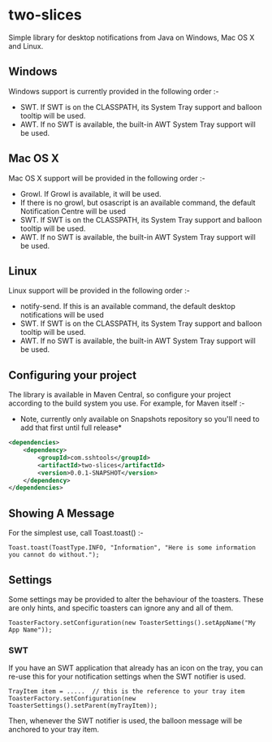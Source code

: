 # two-slices
Simple library for desktop notifications from Java on Windows, Mac OS X and Linux.

## Windows

Windows support is currently provided in the following order :-

 * SWT. If SWT is on the CLASSPATH, its System Tray support and balloon tooltip will be used.
 * AWT. If no SWT is available, the built-in AWT System Tray support will be used. 

## Mac OS X

Mac OS X support will be provided in the following order :-

 * Growl. If Growl is available, it will be used.
 * If there is no growl, but osascript is an available command, the default Notification Centre will be used
 * SWT. If SWT is on the CLASSPATH, its System Tray support and balloon tooltip will be used.
 * AWT. If no SWT is available, the built-in AWT System Tray support will be used.    
 
## Linux

Linux support will be provided in the following order :-

 * notify-send. If this is an available command, the default desktop notifications will be used
 * SWT. If SWT is on the CLASSPATH, its System Tray support and balloon tooltip will be used.
 * AWT. If no SWT is available, the built-in AWT System Tray support will be used.

## Configuring your project

The library is available in Maven Central, so configure your project according to the
build system you use. For example, for Maven itself :-

* Note, currently only available on Snapshots repository so you'll need to add that first 
  until full release*

```xml
<dependencies>
	<dependency>
		<groupId>com.sshtools</groupId>
		<artifactId>two-slices</artifactId>
		<version>0.0.1-SNAPSHOT</version>
	</dependency>
</dependencies>
```

## Showing A Message

For the simplest use, call Toast.toast() :-

```
Toast.toast(ToastType.INFO, "Information", "Here is some information you cannot do without.");
```

## Settings

Some settings may be provided to alter the behaviour of the toasters. These are only hints, and specific 
toasters can ignore any and all of them.  

```
ToasterFactory.setConfiguration(new ToasterSettings().setAppName("My App Name"));
```

### SWT

If you have an SWT application that already has an icon on the tray, you can re-use this for your notification
settings when the SWT notifier is used.  

```
TrayItem item = .....  // this is the reference to your tray item
ToasterFactory.setConfiguration(new ToasterSettings().setParent(myTrayItem));
```

Then, whenever the SWT notifier is used, the balloon message will be anchored to your tray item.